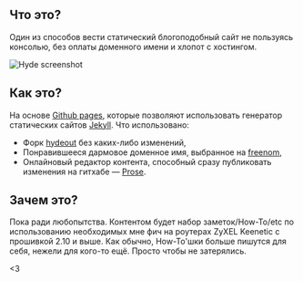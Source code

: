 ## Что это?

Один из способов вести статический блогоподобный сайт не пользуясь консолью, без оплаты доменного имени и хлопот с хостингом.

![Hyde screenshot](https://f.cloud.github.com/assets/98681/1831228/42af6c6a-7384-11e3-98fb-e0b923ee0468.png)


## Как это?

На основе [Github pages](https://pages.github.com/), которые позволяют использовать генератор статических сайтов [Jekyll](http://jekyllrb.com). Что использовано:

- Форк [hydeout](https://github.com/fongandrew/hydeout) без каких-либо изменений,
- Понравившееся дармовое доменное имя, выбранное на [freenom](http://www.freenom.com),
- Онлайновый редактор контента, способный сразу публиковать изменения на гитхабе — [Prose](http://prose.io/).


## Зачем это?

Пока ради любопытства. Контентом будет набор заметок/How-To/etc по использованию необходимых мне фич на роутерах ZyXEL Keenetic с прошивкой 2.10 и выше. Как обычно, How-To'шки больше пишутся для себя, нежели для кого-то ещё. Просто чтобы не затерялись.

<3
